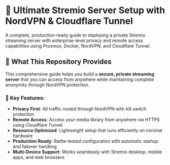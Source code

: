 # 🚀 Ultimate Stremio Server Setup with NordVPN & Cloudflare Tunnel

A complete, production-ready guide to deploying a private Stremio streaming server with enterprise-level privacy and remote access capabilities using Proxmox, Docker, NordVPN, and Cloudflare Tunnel.

## 🎯 What This Repository Provides

This comprehensive guide helps you build a **secure, private streaming server** that you can access from anywhere while maintaining complete anonymity through NordVPN protection.

### 🔧 Key Features:
- **Privacy First**: All traffic routed through NordVPN with kill switch protection
- **Remote Access**: Access your media library from anywhere via HTTPS using Cloudflare Tunnel
- **Resource Optimized**: Lightweight setup that runs efficiently on minimal hardware
- **Production Ready**: Battle-tested configuration with automatic startup and failover handling
- **Multi-Device Support**: Works seamlessly with Stremio desktop, mobile apps, and web browsers
